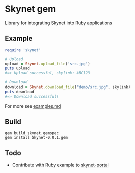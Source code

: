 # Skynet gem

Library for integrating Skynet into Ruby applications

## Example

```ruby
require 'skynet'

# Upload
upload = Skynet.upload_file('src.jpg')
puts upload
#=> Upload successful, skylink: ABC123

# Download
download = Skynet.download_file("demo/src.jpg", skylink)
puts download
#=> Download successful!
```

For more see [examples.md](EXAMPLES.md)

## Build

`gem build skynet.gemspec`\
`gem install Skynet-0.0.1.gem`

## Todo

- Contribute with Ruby example to [skynet-portal](https://github.com/NebulousLabs/skynet-webportal/blob/master/src/components/CodeExamples/Code.js)
